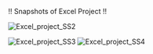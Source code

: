 !! Snapshots of Excel Project !!

![Excel_project_SS2](https://github.com/Manjesh30Verma/Ecommerce_Excel_Project/assets/144987266/5a5114cb-f5b4-412c-979a-cbf5d9887a89)

![Excel_project_SS3](https://github.com/Manjesh30Verma/Ecommerce_Excel_Project/assets/144987266/8a958908-ec10-48ba-9ec4-da2bce6fe3c2)
![Excel_project_SS4](https://github.com/Manjesh30Verma/Ecommerce_Excel_Project/assets/144987266/bcaaad12-994e-4ed1-8f56-87c6b89c454d)
